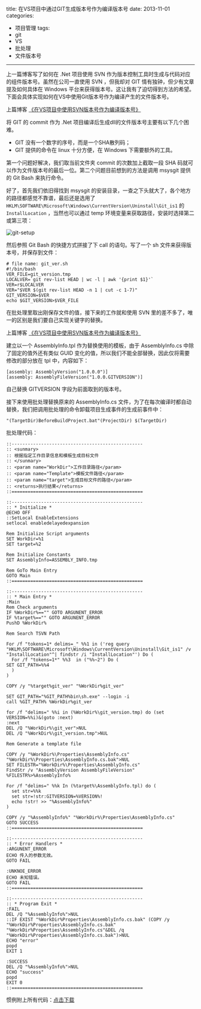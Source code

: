 title: 在VS项目中通过GIT生成版本号作为编译版本号
date: 2013-11-01
categories: 
- 项目管理
tags:
- git
- VS
- 批处理
- 文件版本号

---

 上一篇博客写了如何在 .Net 项目使用 SVN 作为版本控制工具时生成与代码对应的组件版本号。虽然在公司一直使用 SVN ，但我却对 GIT 情有独钟，但少有文章提及如何具体在 Windows 平台来获得版本号。这让我有了迫切得到方法的希望。下面会具体实现如何在VS中使用Git版本号作为编译产生的文件版本号。

<!--more-->

 上篇博客 [《在VS项目中使用SVN版本号作为编译版本号》](http://www.tnidea.com/svn-project-version.html "在VS项目中使用SVN版本号作为编译版本号")

 将 GIT 的 commit 作为 .Net 项目编译后生成dll的文件版本号主要有以下几个困难。

 - GIT 没有一个数字的序号，而是一个SHA散列码；
 - GIT 提供的命令在 linux 十分方便，在 Windows 下需要额外的工具。

 第一个问题好解决，我们取当前文件夹 commit 的次数加上截取一段 SHA 码就可以作为文件版本号的最后一位。第二个问题目前想到的方法是调用 msysgit 提供的 Git Bash 来执行命令。

 好了，首先我们依旧得找到 msysgit 的安装目录，一查之下头就大了，各个地方的路径都感觉不靠谱，最后还是选用了
 `HKLM\SOFTWARE\Microsoft\Windows\CurrentVersion\Uninstall\Git_is1` 的 `InstallLocation` ，当然也可以通过 temp 环境变量来获取路径，安装时选择第二或第三项：

![git-setup](http://www.tnidea.com/media/image/git-setup.png)

 然后参照 Git Bash 的快捷方式拼接了下 call 的语句。写了一个 sh 文件来获得版本号，并保存到文件：

    # file name: git_ver.sh
    #!/bin/bash 
    VER_FILE=git_version.tmp
    LOCALVER=`git rev-list HEAD | wc -l | awk '{print $1}'`
    VER=r$LOCALVER
    VER="$VER $(git rev-list HEAD -n 1 | cut -c 1-7)"
    GIT_VERSION=$VER
    echo $GIT_VERSION>$VER_FILE

 在批处理里取出刚保存文件的值，接下来的工作就和使用 SVN 里的差不多了，唯一的区别是我们要自己实现关键字的替换。

 上篇博客 [《在VS项目中使用SVN版本号作为编译版本号》](http://www.tnidea.com/svn-project-version.html "在VS项目中使用SVN版本号作为编译版本号")

 建立以一个 AssemblyInfo.tpl 作为替换使用的模板，由于 AssemblyInfo.cs 中除了固定的值外还有类似 GUID 变化的值，所以我们不能全部替换，因此仅将需要修改的部分放在 tpl 中，内容如下：

    [assembly: AssemblyVersion("1.0.0.0")]
    [assembly: AssemblyFileVersion("1.0.0.GITVERSION")]

 自己替换 GITVERSION 字段为前面取到的版本号。

 接下来使用批处理替换原来的 AssemblyInfo.cs 文件，为了在每次编译时都自动替换，我们把调用批处理的命令卸载项目生成事件的生成前事件中：

    "(TargetDir)BeforeBuildProject.bat"(ProjectDir) $(TargetDir)

 批处理代码：

    ::-------------------------------------------------
    :: <sunmary>
    :: 根据指定工作目录信息和模板生成目标文件
    :: </sunmary>
    :: <param name="WorkDir">工作目录路径</param>
    :: <param name="Template">模板文件路径</param>
    :: <param name="target">生成目标文件的路径</param>
    :: <returns>执行结果</returns>
    ::=================================================
    
    ::-------------------------------------------------
    :: * Initialize *
    @ECHO OFF
    ::SetLocal EnableExtensions
    setlocal enabledelayedexpansion
    
    Rem Initialize Script arguments
    SET WorkDir=%1
    SET target=%2
    
    Rem Initialize Constants
    SET AssemblyInfo=ASSEMBLY_INFO.tmp
    
    Rem GoTo Main Entry
    GOTO Main
    ::=================================================
    
    ::-------------------------------------------------
    :: * Main Entry *
    :Main
    Rem Check arguments
    IF %WorkDir%=="" GOTO ARGUNENT_ERROR
    IF %target%=="" GOTO ARGUNENT_ERROR
    PushD %WorkDir%
    
    Rem Search TSVN Path
    
    For /f "tokens=1* delims=_" %%1 in ('reg query "HKLM\SOFTWARE\Microsoft\Windows\CurrentVersion\Uninstall\Git_is1" /v "InstallLocation"^| findstr /i "InstallLocation"') Do (
      For /f "tokens=1*" %%3  in ("%%~2") Do (
    SET GIT_PATH=%%4
      )
    )
    
    COPY /y "%target%git_ver" "%WorkDir%git_ver"
    
    SET GIT_PATH="%GIT_PATH%bin\sh.exe" --login -i
    call %GIT_PATH% %WorkDir%git_ver
    
    for /f "delims=" %%i in (%WorkDir%\git_version.tmp) do (set VERSION=%%i)&(goto :next)
    :next
    DEL /Q "%WorkDir%\git_ver">NUL
    DEL /Q "%WorkDir%\git_version.tmp">NUL
    
    Rem Generate a template file
    
    COPY /y "%WorkDir%\Properties\AssemblyInfo.cs" "%WorkDir%\Properties\AssemblyInfo.cs.bak">NUL
    SET FILESTR="%WorkDir%\Properties\AssemblyInfo.cs"
    FindStr /v "AssemblyVersion AssemblyFileVersion" %FILESTR%>%AssemblyInfo%
    
    For /f "delims=" %%k In (%target%\AssemblyInfo.tpl) do (
      set str=%%k
      set str=!str:GITVERSION=%VERSION%!
      echo !str! >> "%AssemblyInfo%"
    )
    
    COPY /y "%AssemblyInfo%" "%WorkDir%\Properties\AssemblyInfo.cs"
    GOTO SUCCESS
    ::=================================================
    
    ::-------------------------------------------------
    :: * Error Handlers *
    :ARGUNENT_ERROR
    ECHO 传入的参数无效。
    GOTO FAIL
    
    :UNKNOE_ERROR
    ECHO 未知错误。
    GOTO FAIL
    ::=================================================
    
    ::-------------------------------------------------
    :: * Program Exit *
    :FAIL
    DEL /Q "%AssemblyInfo%">NUL
    ::IF EXIST "%WorkDir%Properties\AssemblyInfo.cs.bak" (COPY /y "%WorkDir%Properties\AssemblyInfo.cs.bak" "%WorkDir%Properties\AssemblyInfo.cs"&DEL /q "%WorkDir%Properties\AssemblyInfo.cs.bak")>NUL
    ECHO "error"
    popd
    EXIT 1
    
    :SUCCESS
    DEL /Q "%AssemblyInfo%">NUL
    ECHO "success"
    popd
    EXIT 0
    ::=================================================
	

 惯例附上所有代码：[点击下载](http://pan.baidu.com/s/1osg9C "GIT生成版本号.rar")
